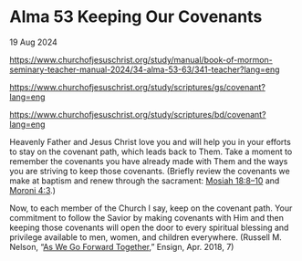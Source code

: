 # Alma 53 Keeping Our Covenants

19 Aug 2024 

https://www.churchofjesuschrist.org/study/manual/book-of-mormon-seminary-teacher-manual-2024/34-alma-53-63/341-teacher?lang=eng


https://www.churchofjesuschrist.org/study/scriptures/gs/covenant?lang=eng

https://www.churchofjesuschrist.org/study/scriptures/bd/covenant?lang=eng



Heavenly Father and Jesus Christ love you and will help you in your efforts to stay on the covenant path, which leads back to Them. Take a moment to remember the covenants you have already made with Them and the ways you are striving to keep those covenants. (Briefly review the covenants we make at baptism and renew through the sacrament: [Mosiah 18:8–10](https://www.churchofjesuschrist.org/study/scriptures/bofm/mosiah/18?lang=eng&id=p8-p10#p8) and [Moroni 4:3](https://www.churchofjesuschrist.org/study/scriptures/bofm/moro/4?lang=eng&id=p3#p3).)


Now, to each member of the Church I say, keep on the covenant path. Your commitment to follow the Savior by making covenants with Him and then keeping those covenants will open the door to every spiritual blessing and privilege available to men, women, and children everywhere. (Russell M. Nelson, “[As We Go Forward Together](https://www.churchofjesuschrist.org/study/ensign/2018/04/as-we-go-forward-together?lang=eng&id=p12#p12),” Ensign, Apr. 2018, 7)




